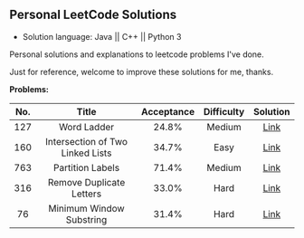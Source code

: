 ## Personal LeetCode Solutions

* Solution language: Java || C++ || Python 3

Personal solutions and explanations to leetcode problems I've done.

Just for reference, welcome to improve these solutions for me, thanks.


**Problems:**

| No. | Title | Acceptance | Difficulty | Solution |
|:---:|:-----------:|:----------:|:----------:|:--------:|
| 127 | Word Ladder | 24.8% | Medium | [Link](https://github.com/HenryJiang97/LeetCode-Solutions/issues/1) |
| 160 | Intersection of Two Linked Lists | 34.7% | Easy | [Link](https://github.com/HenryJiang97/LeetCode-Solutions/issues/2) |
| 763 | Partition Labels | 71.4% | Medium | [Link](https://github.com/HenryJiang97/LeetCode-Solutions/issues/3) |
| 316 | Remove Duplicate Letters | 33.0% | Hard | [Link](https://github.com/HenryJiang97/LeetCode-Solutions/issues/4) |
| 76 | Minimum Window Substring | 31.4% | Hard | [Link](https://github.com/HenryJiang97/LeetCode-Solutions/issues/5) |